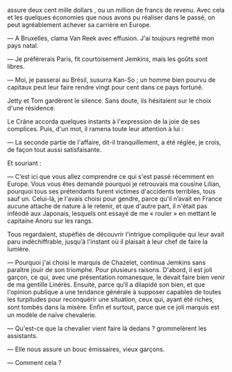 assure deux cent mille dollars , ou un million de francs de revenu. Avec
cela et les quelques économies que nous avons pu réaliser dans le passé, on
peut agréablement achever sa carrière en Europe.

— A Bruxelles, clama Van Reek avec effusion. J'ai toujours regretté mon pays natal.

— Je préférerais Paris, fit courtoisement Jemkins, mais les goûts sont libres.

— Moi, je passerai au Brésil, susurra Kan-So ; un homme bien pourvu de
capitaux peut leur faire rendre vingt pour cent dans ce pays fortuné.

Jetty et Tom gardèrent le silence. Sans doute, ils hésitaient sur le choix
d'une résidence.

Le Crâne accorda quelques instants à l'expression de la joie de ses complices. Puis, d'un mot, il ramena toute leur attention à lui :

— La seconde partie de l'affaire, dit-il tranquillement, a été réglée, je
crois, de façon tout aussi satisfaisante.

Et souriant :

— C‘est ici que vous allez comprendre ce qui s'est passé récemment en
Europe. Vous vous êtes demandé pourquoi je retrouvais ma cousine Lilian,
pourquoi tous ses prétendants furent victimes d'accidents terribles, tous sauf un. Celui-là, je l'avais choisi pour gendre, parce qu'il n’avait en France aucune attache de nature à le retenir, et que d'autre part, il n'était pas inféodé aux Japonais, lesquels ont essayé de me « rouler » en mettant le capitaine Anoru sur les rangs.

Tous regardaient, stupéfiés de découvrir l'intrigue compliquée qui leur
avait paru indéchiffrable, jusqu’à l'instant où il plaisait à leur chef de faire la lumière.

— Pourquoi j'ai choisi le marquis de Chazelet, continua Jemkins sans
paraître jouir de son triomphe. Pour plusieurs raisons. D'abord, il est joli
garçon, ce qui, avec une présentation romanesque, le devait faire bien venir
de ma gentille Linérès. Ensuite, parce qu‘il a dilapidé son bien, et que l'opinion publique a une tendance générale à supposer capables de toutes les
turpitudes pour reconquérir une situation, ceux qui, ayant été riches, sont
tombés dans la misère. Enﬁn et surtout, parce que ce joli marquis est un
modèle de naïve chevalerie.

— Qu'est-ce que la chevalier vient faire là dedans ? grommelèrent les
assistants.

— Elle nous assure un bouc émissaires, vieux garçons.

— Comment cela ?
